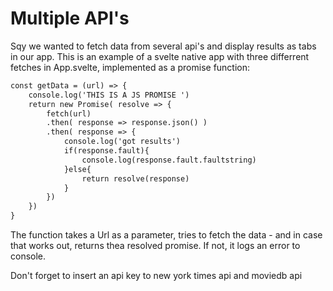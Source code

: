 # Multiple API's
Sqy we wanted to fetch data from several api's and display results as tabs in our app. This is an example of a svelte native app with three differrent fetches in App.svelte, implemented as a promise function: 
```html
const getData = (url) => {
    console.log('THIS IS A JS PROMISE ')
    return new Promise( resolve => {
        fetch(url)
        .then( response => response.json() )
        .then( response => {
            console.log('got results')
            if(response.fault){
                console.log(response.fault.faultstring)
            }else{
                return resolve(response)
            }
        })         
    })
} 
``` 
The function takes a Url as a parameter, tries to fetch the data - and in case that works out, returns thea resolved promise. If not, it logs an error to console. 

Don't forget to insert an api key to new york times api and moviedb api
